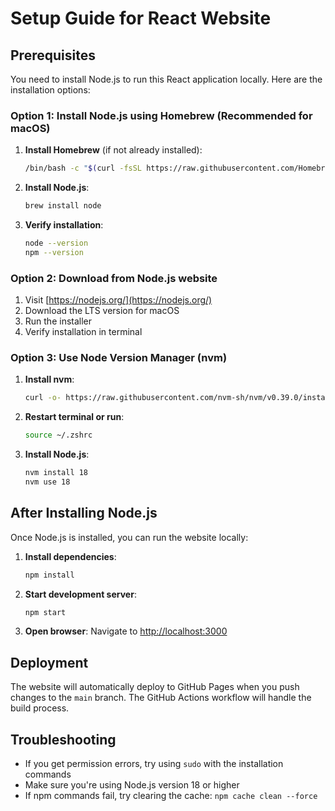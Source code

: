 # Setup Guide for React Website

## Prerequisites

You need to install Node.js to run this React application locally. Here are the installation options:

### Option 1: Install Node.js using Homebrew (Recommended for macOS)

1. **Install Homebrew** (if not already installed):
   ```bash
   /bin/bash -c "$(curl -fsSL https://raw.githubusercontent.com/Homebrew/install/HEAD/install.sh)"
   ```

2. **Install Node.js**:
   ```bash
   brew install node
   ```

3. **Verify installation**:
   ```bash
   node --version
   npm --version
   ```

### Option 2: Download from Node.js website

1. Visit [https://nodejs.org/](https://nodejs.org/)
2. Download the LTS version for macOS
3. Run the installer
4. Verify installation in terminal

### Option 3: Use Node Version Manager (nvm)

1. **Install nvm**:
   ```bash
   curl -o- https://raw.githubusercontent.com/nvm-sh/nvm/v0.39.0/install.sh | bash
   ```

2. **Restart terminal or run**:
   ```bash
   source ~/.zshrc
   ```

3. **Install Node.js**:
   ```bash
   nvm install 18
   nvm use 18
   ```

## After Installing Node.js

Once Node.js is installed, you can run the website locally:

1. **Install dependencies**:
   ```bash
   npm install
   ```

2. **Start development server**:
   ```bash
   npm start
   ```

3. **Open browser**:
   Navigate to [http://localhost:3000](http://localhost:3000)

## Deployment

The website will automatically deploy to GitHub Pages when you push changes to the `main` branch. The GitHub Actions workflow will handle the build process.

## Troubleshooting

- If you get permission errors, try using `sudo` with the installation commands
- Make sure you're using Node.js version 18 or higher
- If npm commands fail, try clearing the cache: `npm cache clean --force` 